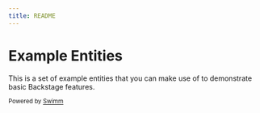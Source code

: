 ```yaml
---
title: README
---
```

# Example Entities

This is a set of example entities that you can make use of to demonstrate basic Backstage features.

<SwmMeta version="3.0.0"><sup>Powered by [Swimm](https://app.swimm.io/)</sup></SwmMeta>
